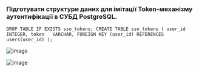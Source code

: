 ### Підготувати структури даних для імітації Token-механізму аутентифікації в СУБД PostgreSQL.

`DROP TABLE IF EXISTS sso_tokens;
CREATE TABLE sso_tokens (
		user_id INTEGER,
		token 	VARCHAR,
		FOREIGN KEY (user_id) REFERENCES users(user_id)
);`

![image](https://user-images.githubusercontent.com/56130345/208975140-88741426-1739-43d5-a974-d4d544c54e3c.png)


![image](https://user-images.githubusercontent.com/56130345/208975758-fd01bf27-a80f-412e-aff3-5770d33815fd.png)

